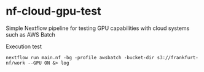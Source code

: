 # nf-cloud-gpu-test
Simple Nextflow pipeline for testing GPU capabilities with cloud systems such as AWS Batch

Execution test

```
nextflow run main.nf -bg -profile awsbatch -bucket-dir s3://frankfurt-nf/work --GPU ON &> log
```

